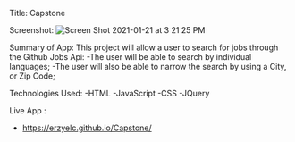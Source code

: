 Title: 
  Capstone

Screenshot:
![Screen Shot 2021-01-21 at 3 21 25 PM](https://user-images.githubusercontent.com/58613915/105408827-7b64f700-5bfd-11eb-8c50-534ca920757a.png)



Summary of App:
  This project will allow a user to search for jobs through the Github Jobs Api:
    -The user will be able to search by individual languages;
    -The user will also be able to narrow the search by using a City, or Zip Code;
  
  
Technologies Used:
  -HTML
  -JavaScript
  -CSS
  -JQuery


Live App :
  - https://erzyelc.github.io/Capstone/
